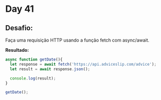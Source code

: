# Day 41


## Desafio:

Faça uma requisição HTTP usando a função fetch com async/await.

**Resultado:**

```javascript
async function getDate(){
  let response = await fetch('https://api.adviceslip.com/advice');
  let result = await response.json();

  console.log(result);
}

getDate();
